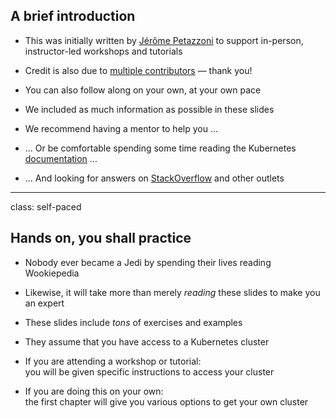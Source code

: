 ## A brief introduction

- This was initially written by [Jérôme Petazzoni](https://twitter.com/jpetazzo) to support in-person,
  instructor-led workshops and tutorials
  
- Credit is also due to [multiple contributors](https://github.com/jpetazzo/container.training/graphs/contributors) — thank you!

- You can also follow along on your own, at your own pace

- We included as much information as possible in these slides

- We recommend having a mentor to help you ...

- ... Or be comfortable spending some time reading the Kubernetes [documentation](https://kubernetes.io/docs/) ...

- ... And looking for answers on [StackOverflow](http://stackoverflow.com/questions/tagged/kubernetes) and other outlets

---

class: self-paced

## Hands on, you shall practice

- Nobody ever became a Jedi by spending their lives reading Wookiepedia

- Likewise, it will take more than merely *reading* these slides
  to make you an expert

- These slides include *tons* of exercises and examples

- They assume that you have access to a Kubernetes cluster

- If you are attending a workshop or tutorial:
  <br/>you will be given specific instructions to access your cluster

- If you are doing this on your own:
  <br/>the first chapter will give you various options to get your own cluster
